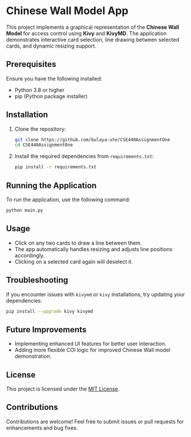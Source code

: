 # Chinese Wall Model App

This project implements a graphical representation of the **Chinese Wall Model** for access control using **Kivy** and **KivyMD**. The application demonstrates interactive card selection, line drawing between selected cards, and dynamic resizing support.

## Prerequisites
Ensure you have the following installed:
- Python 3.8 or higher
- pip (Python package installer)

## Installation
1. Clone the repository:

   ```bash
   git clone https://github.com/bulaya-ute/CSE440AssignmentOne
   cd CSE440AssignmentOne
   ```

2. Install the required dependencies from `requirements.txt`:

   ```bash
   pip install -r requirements.txt
   ```

## Running the Application
To run the application, use the following command:

```bash
python main.py
```

## Usage
- Click on any two cards to draw a line between them.
- The app automatically handles resizing and adjusts line positions accordingly.
- Clicking on a selected card again will deselect it.

## Troubleshooting
If you encounter issues with `kivymd` or `kivy` installations, try updating your dependencies:

```bash
pip install --upgrade kivy kivymd
```

## Future Improvements
- Implementing enhanced UI features for better user interaction.
- Adding more flexible COI logic for improved Chinese Wall model demonstration.

## License
This project is licensed under the [MIT License](LICENSE).

## Contributions
Contributions are welcome! Feel free to submit issues or pull requests for enhancements and bug fixes.